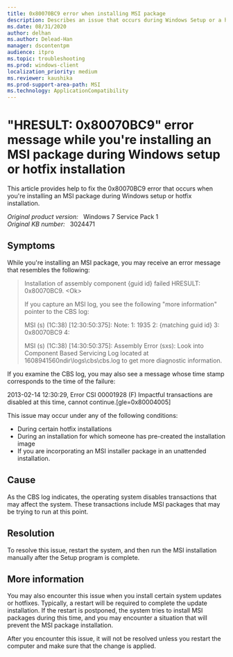 ```yaml
---
title: 0x80070BC9 error when installing MSI package
description: Describes an issue that occurs during Windows Setup or a hotfix installation.
ms.date: 08/31/2020
author: delhan
ms.author: Delead-Han
manager: dscontentpm
audience: itpro
ms.topic: troubleshooting
ms.prod: windows-client
localization_priority: medium
ms.reviewer: kaushika
ms.prod-support-area-path: MSI
ms.technology: ApplicationCompatibility
---
```

# "HRESULT: 0x80070BC9" error message while you're installing an MSI package during Windows setup or hotfix installation

This article provides help to fix the 0x80070BC9 error that occurs when you're installing an MSI package during Windows setup or hotfix installation.

_Original product version:_ &nbsp; Windows 7 Service Pack 1  
_Original KB number:_ &nbsp; 3024471

## Symptoms

While you're installing an MSI package, you may receive an error message that resembles the following:

> Installation of assembly component {guid id} failed HRESULT: 0x80070BC9. \<Ok>
>
> If you capture an MSI log, you see the following "more information" pointer to the CBS log:
>
> MSI (s) (1C:38) [12:30:50:375]: Note: 1: 1935 2: {matching guid id} 3: 0x80070BC9 4:
>
> MSI (s) (1C:38) [14:30:50:375]: Assembly Error (sxs): Look into Component Based Servicing Log located at 1608941560ndir\logs\cbs\cbs.log to get more diagnostic information.

If you examine the CBS log, you may also see a message whose time stamp corresponds to the time of the failure: 

2013-02-14 12:30:29, Error CSI 00001928 (F) Impactful transactions are disabled at this time, cannot continue.[gle=0x80004005]

This issue may occur under any of the following conditions:
- During certain hotfix installations
- During an installation for which someone has pre-created the installation image 
- If you are incorporating an MSI installer package in an unattended installation.

## Cause

As the CBS log indicates, the operating system disables transactions that may affect the system. These transactions include MSI packages that may be trying to run at this point.

## Resolution

To resolve this issue, restart the system, and then run the MSI installation manually after the Setup program is complete. 

## More information

You may also encounter this issue when you install certain system updates or hotfixes. Typically, a restart will be required to complete the update installation. If the restart is postponed, the system tries to install MSI packages during this time, and you may encounter a situation that will prevent the MSI package installation.

After you encounter this issue, it will not be resolved unless you restart the computer and make sure that the change is applied.

